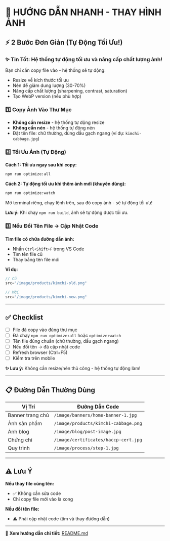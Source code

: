 # 🚀 HƯỚNG DẪN NHANH - THAY HÌNH ẢNH

## ⚡ 2 Bước Đơn Giản (Tự Động Tối Ưu!)

### ✨ **Tin Tốt:** Hệ thống tự động tối ưu và nâng cấp chất lượng ảnh!

Bạn chỉ cần copy file vào - hệ thống sẽ tự động:
- Resize về kích thước tối ưu
- Nén để giảm dung lượng (30-70%)
- Nâng cấp chất lượng (sharpening, contrast, saturation)
- Tạo WebP version (nếu phù hợp)

### 1️⃣ Copy Ảnh Vào Thư Mục
- **Không cần resize** - hệ thống tự động resize
- **Không cần nén** - hệ thống tự động nén
- Đặt tên file: chữ thường, dùng dấu gạch ngang (ví dụ: `kimchi-cabbage.jpg`)

### 2️⃣ Tối Ưu Ảnh (Tự Động)

**Cách 1: Tối ưu ngay sau khi copy:**
```bash
npm run optimize:all
```

**Cách 2: Tự động tối ưu khi thêm ảnh mới (khuyên dùng):**
```bash
npm run optimize:watch
```
Mở terminal riêng, chạy lệnh trên, sau đó copy ảnh - sẽ tự động tối ưu!

**Lưu ý:** Khi chạy `npm run build`, ảnh sẽ tự động được tối ưu.

### 3️⃣ Nếu Đổi Tên File → Cập Nhật Code

**Tìm file có chứa đường dẫn ảnh:**
- Nhấn `Ctrl+Shift+F` trong VS Code
- Tìm tên file cũ
- Thay bằng tên file mới

**Ví dụ:**
```jsx
// Cũ
src="/image/products/kimchi-old.png"

// Mới
src="/image/products/kimchi-new.png"
```

---

## ✅ Checklist

- [ ] File đã copy vào đúng thư mục
- [ ] Đã chạy `npm run optimize:all` hoặc `optimize:watch`
- [ ] Tên file đúng chuẩn (chữ thường, dấu gạch ngang)
- [ ] Nếu đổi tên → đã cập nhật code
- [ ] Refresh browser (Ctrl+F5)
- [ ] Kiểm tra trên mobile

**✨ Lưu ý:** Không cần resize/nén thủ công - hệ thống tự động làm!

---

## 📋 Đường Dẫn Thường Dùng

| Vị Trí | Đường Dẫn Code |
|--------|---------------|
| Banner trang chủ | `/image/banners/home-banner-1.jpg` |
| Ảnh sản phẩm | `/image/products/kimchi-cabbage.png` |
| Ảnh blog | `/image/blog/post-image.jpg` |
| Chứng chỉ | `/image/certificates/haccp-cert.jpg` |
| Quy trình | `/image/process/step-1.jpg` |

---

## ⚠️ Lưu Ý

**Nếu thay file cùng tên:**
- ✅ Không cần sửa code
- Chỉ copy file mới vào là xong

**Nếu đổi tên file:**
- ⚠️ Phải cập nhật code (tìm và thay đường dẫn)

---

📖 **Xem hướng dẫn chi tiết:** [README.md](./README.md)

